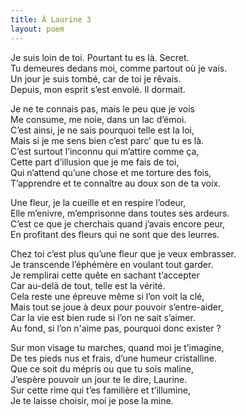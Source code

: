 ```yaml
---
title: À Laurine 3
layout: poem
---
```

Je suis loin de toi. Pourtant tu es là. Secret.  
Tu demeures dedans moi, comme partout où je vais.  
Un jour je suis tombé, car de toi je rêvais.  
Depuis, mon esprit s’est envolé. Il dormait.  

Je ne te connais pas, mais le peu que je vois  
Me consume, me noie, dans un lac d’émoi.  
C’est ainsi, je ne sais pourquoi telle est la loi,  
Mais si je me sens bien c’est parc’ que tu es là.  
C’est surtout l’inconnu qui m’attire comme ça,  
Cette part d’illusion que je me fais de toi,  
Qui n’attend qu’une chose et me torture des fois,  
T’apprendre et te connaître au doux son de ta voix.  

Une fleur, je la cueille et en respire l’odeur,  
Elle m’enivre, m’emprisonne dans toutes ses ardeurs.  
C’est ce que je cherchais quand j’avais encore peur,  
En profitant des fleurs qui ne sont que des leurres.  

Chez toi c’est plus qu’une fleur que je veux embrasser.  
Je transcende l’éphémère en voulant tout garder.  
Je remplirai cette quête en sachant t’accepter  
Car au-delà de tout, telle est la vérité.  
Cela reste une épreuve même si l’on voit la clé,  
Mais tout se joue à deux pour pouvoir s’entre-aider,  
Car la vie est bien rude si l’on ne sait s’aimer.  
Au fond, si l’on n'aime pas, pourquoi donc exister ?  

Sur mon visage tu marches, quand moi je t’imagine,  
De tes pieds nus et frais, d’une humeur cristalline.  
Que ce soit du mépris ou que tu sois maline,  
J’espère pouvoir un jour te le dire, Laurine.  
Sur cette rime qui t’es familière et t’illumine,  
Je te laisse choisir, moi je pose la mine.
